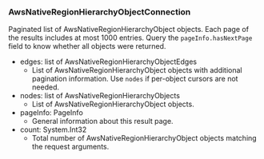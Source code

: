 ### AwsNativeRegionHierarchyObjectConnection
Paginated list of AwsNativeRegionHierarchyObject objects. Each page of the results includes at most 1000 entries. Query the `pageInfo.hasNextPage` field to know whether all objects were returned.

- edges: list of AwsNativeRegionHierarchyObjectEdges
  - List of AwsNativeRegionHierarchyObject objects with additional pagination information. Use `nodes` if per-object cursors are not needed.
- nodes: list of AwsNativeRegionHierarchyObjects
  - List of AwsNativeRegionHierarchyObject objects.
- pageInfo: PageInfo
  - General information about this result page.
- count: System.Int32
  - Total number of AwsNativeRegionHierarchyObject objects matching the request arguments.
